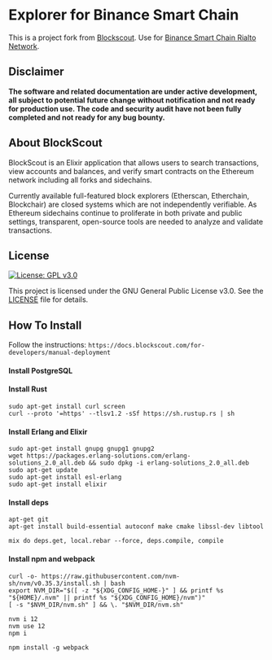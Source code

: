 # Explorer for Binance Smart Chain
This is a project fork from [Blockscout](https://github.com/poanetwork/blockscout). Use for [Binance Smart Chain Rialto Network](https://explorer.binance.org/smart-testnet).

## Disclaimer
**The software and related documentation are under active development, all subject to potential future change without notification and not ready for production use. The code and security audit have not been fully completed and not ready for any bug bounty.**

## About BlockScout

BlockScout is an Elixir application that allows users to search transactions, view accounts and balances, and verify smart contracts on the Ethereum network including all forks and sidechains.

Currently available full-featured block explorers (Etherscan, Etherchain, Blockchair) are closed systems which are not independently verifiable.  As Ethereum sidechains continue to proliferate in both private and public settings, transparent, open-source tools are needed to analyze and validate transactions.

## License

[![License: GPL v3.0](https://img.shields.io/badge/License-GPL%20v3-blue.svg)](https://www.gnu.org/licenses/gpl-3.0)

This project is licensed under the GNU General Public License v3.0. See the [LICENSE](LICENSE) file for details.


## How To Install

Follow the instructions: `https://docs.blockscout.com/for-developers/manual-deployment`

#### Install PostgreSQL

#### Install Rust

```
sudo apt-get install curl screen
curl --proto '=https' --tlsv1.2 -sSf https://sh.rustup.rs | sh
```

#### Install Erlang and Elixir

```
sudo apt-get install gnupg gnupg1 gnupg2
wget https://packages.erlang-solutions.com/erlang-solutions_2.0_all.deb && sudo dpkg -i erlang-solutions_2.0_all.deb
sudo apt-get update
sudo apt-get install esl-erlang
sudo apt-get install elixir
```

#### Install deps

```
apt-get git
apt-get install build-essential autoconf make cmake libssl-dev libtool

mix do deps.get, local.rebar --force, deps.compile, compile
```

#### Install npm and webpack

```
curl -o- https://raw.githubusercontent.com/nvm-sh/nvm/v0.35.3/install.sh | bash
export NVM_DIR="$([ -z "${XDG_CONFIG_HOME-}" ] && printf %s "${HOME}/.nvm" || printf %s "${XDG_CONFIG_HOME}/nvm")"
[ -s "$NVM_DIR/nvm.sh" ] && \. "$NVM_DIR/nvm.sh"

nvm i 12
nvm use 12
npm i

npm install -g webpack
```



